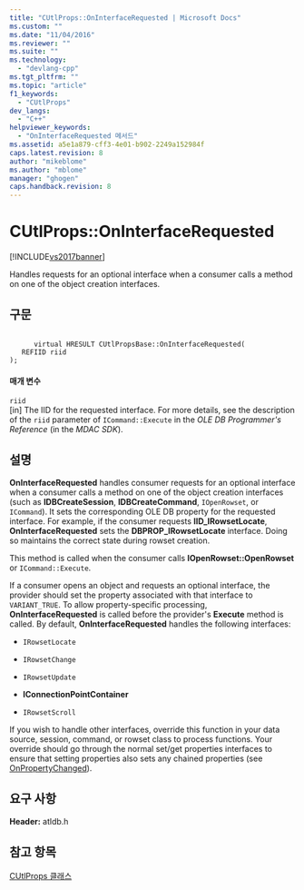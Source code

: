 ```yaml
---
title: "CUtlProps::OnInterfaceRequested | Microsoft Docs"
ms.custom: ""
ms.date: "11/04/2016"
ms.reviewer: ""
ms.suite: ""
ms.technology: 
  - "devlang-cpp"
ms.tgt_pltfrm: ""
ms.topic: "article"
f1_keywords: 
  - "CUtlProps"
dev_langs: 
  - "C++"
helpviewer_keywords: 
  - "OnInterfaceRequested 메서드"
ms.assetid: a5e1a879-cff3-4e01-b902-2249a152984f
caps.latest.revision: 8
author: "mikeblome"
ms.author: "mblome"
manager: "ghogen"
caps.handback.revision: 8
---
```

# CUtlProps::OnInterfaceRequested
[!INCLUDE[vs2017banner](../../assembler/inline/includes/vs2017banner.md)]

Handles requests for an optional interface when a consumer calls a method on one of the object creation interfaces.  
  
## 구문  
  
```  
  
      virtual HRESULT CUtlPropsBase::OnInterfaceRequested(  
   REFIID riid  
);  
```  
  
#### 매개 변수  
 `riid`  
 \[in\] The IID for the requested interface.  For more details, see the description of the `riid` parameter of `ICommand::Execute` in the *OLE DB Programmer's Reference* \(in the *MDAC SDK*\).  
  
## 설명  
 **OnInterfaceRequested** handles consumer requests for an optional interface when a consumer calls a method on one of the object creation interfaces \(such as **IDBCreateSession**, **IDBCreateCommand**, `IOpenRowset`, or `ICommand`\).  It sets the corresponding OLE DB property for the requested interface.  For example, if the consumer requests **IID\_IRowsetLocate**, **OnInterfaceRequested** sets the **DBPROP\_IRowsetLocate** interface.  Doing so maintains the correct state during rowset creation.  
  
 This method is called when the consumer calls **IOpenRowset::OpenRowset** or `ICommand::Execute`.  
  
 If a consumer opens an object and requests an optional interface, the provider should set the property associated with that interface to `VARIANT_TRUE`.  To allow property\-specific processing, **OnInterfaceRequested** is called before the provider's **Execute** method is called.  By default, **OnInterfaceRequested** handles the following interfaces:  
  
-   `IRowsetLocate`  
  
-   `IRowsetChange`  
  
-   `IRowsetUpdate`  
  
-   **IConnectionPointContainer**  
  
-   `IRowsetScroll`  
  
 If you wish to handle other interfaces, override this function in your data source, session, command, or rowset class to process functions.  Your override should go through the normal set\/get properties interfaces to ensure that setting properties also sets any chained properties \(see [OnPropertyChanged](../../data/oledb/cutlprops-onpropertychanged.md)\).  
  
## 요구 사항  
 **Header:** atldb.h  
  
## 참고 항목  
 [CUtlProps 클래스](../../data/oledb/cutlprops-class.md)